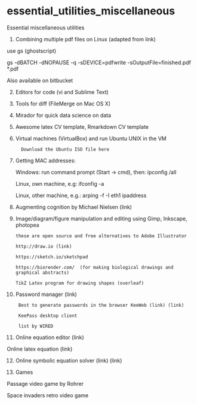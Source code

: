 # essential_utilities_miscellaneous

Essential miscellaneous utilities


1) Combining multiple pdf files on Linux (adapted from link)

use gs (ghostscript)

gs -dBATCH -dNOPAUSE -q -sDEVICE=pdfwrite -sOutputFile=finished.pdf *.pdf

Also available on bitbucket

2) Editors for code (vi and Sublime Text)

3) Tools for diff (FileMerge on Mac OS X)

4) Mirador for quick data science on data

5) Awesome latex CV template, Rmarkdown CV template

6) Virtual machines (VirtualBox) and run Ubuntu UNIX in the VM

         Download the Ubuntu ISO file here

7) Getting MAC addresses:

    Windows: run command prompt (Start -> cmd), then: ipconfig /all

    Linux, own machine, e.g: ifconfig -a

    Linux, other machine, e.g.: arping -f -I eth1 ipaddress 

8) Augmenting cognition by Michael Nielsen (link)

9) Image/diagram/figure manipulation and editing using Gimp, Inkscape, photopea

       these are open source and free alternatives to Adobe Illustrator

       http://draw.io (link)

       https://sketch.io/sketchpad

       https://biorender.com/  (for making biological drawings and graphical abstracts)

       TikZ Latex program for drawing shapes (overleaf)

10) Password manager (link)

         Best to generate passwords in the browser KeeWeb (link) (link)

         KeePass desktop client

         list by WIRED  

11) Online equation editor (link)

Online latex equation (link)

12) Online symbolic equation solver (link) (link)

13) Games

Passage video game by Rohrer

Space invaders retro video game
